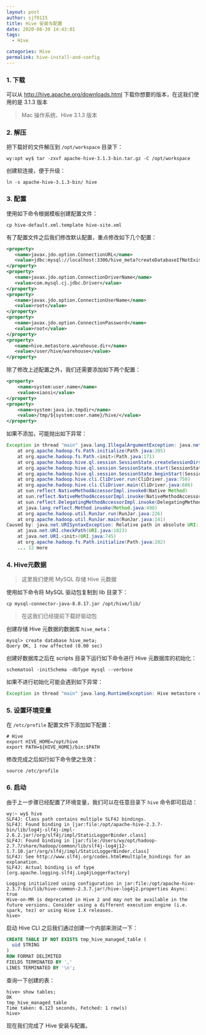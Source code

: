 ```yaml
---
layout: post
author: sjf0115
title: Hive 安装与配置
date: 2020-08-30 14:43:01
tags:
  - Hive

categories: Hive
permalink: hive-install-and-config
---
```


### 1. 下载

可以从 http://hive.apache.org/downloads.html 下载你想要的版本，在这我们使用的是 3.1.3 版本

> Mac 操作系统、Hive 3.1.3 版本

### 2. 解压

把下载好的文件解压到 `/opt/workspace` 目录下：
```
wy:opt wy$ tar -zxvf apache-hive-3.1.3-bin.tar.gz -C /opt/workspace
```
创建软连接，便于升级：
```
ln -s apache-hive-3.1.3-bin/ hive
```

### 3. 配置

使用如下命令根据模板创建配置文件：
```shell
cp hive-default.xml.template hive-site.xml
```
有了配置文件之后我们修改默认配置，重点修改如下几个配置：
```xml
<property>
   <name>javax.jdo.option.ConnectionURL</name>
   <value>jdbc:mysql://localhost:3306/hive_meta?createDatabaseIfNotExist=true</value>
</property>
<property>
   <name>javax.jdo.option.ConnectionDriverName</name>
   <value>com.mysql.cj.jdbc.Driver</value>
</property>
<property>
   <name>javax.jdo.option.ConnectionUserName</name>
   <value>root</value>
</property>
<property>
   <name>javax.jdo.option.ConnectionPassword</name>
   <value>root</value>
</property>
<property>
   <name>hive.metastore.warehouse.dir</name>
   <value>/user/hive/warehouse</value>
</property>
```
除了修改上述配置之外，我们还需要添加如下两个配置：
```xml
<property>
    <name>system:user.name</name>
    <value>xiaosi</value>
</property>
<property>
    <name>system:java.io.tmpdir</name>
    <value>/tmp/${system:user.name}/hive/</value>
</property>
```
如果不添加，可能抛出如下异常：
```java
Exception in thread "main" java.lang.IllegalArgumentException: java.net.URISyntaxException: Relative path in absolute URI: ${system:java.io.tmpdir%7D/$%7Bsystem:user.name%7D
	at org.apache.hadoop.fs.Path.initialize(Path.java:205)
	at org.apache.hadoop.fs.Path.<init>(Path.java:171)
	at org.apache.hadoop.hive.ql.session.SessionState.createSessionDirs(SessionState.java:663)
	at org.apache.hadoop.hive.ql.session.SessionState.start(SessionState.java:586)
	at org.apache.hadoop.hive.ql.session.SessionState.beginStart(SessionState.java:553)
	at org.apache.hadoop.hive.cli.CliDriver.run(CliDriver.java:750)
	at org.apache.hadoop.hive.cli.CliDriver.main(CliDriver.java:686)
	at sun.reflect.NativeMethodAccessorImpl.invoke0(Native Method)
	at sun.reflect.NativeMethodAccessorImpl.invoke(NativeMethodAccessorImpl.java:62)
	at sun.reflect.DelegatingMethodAccessorImpl.invoke(DelegatingMethodAccessorImpl.java:43)
	at java.lang.reflect.Method.invoke(Method.java:498)
	at org.apache.hadoop.util.RunJar.run(RunJar.java:226)
	at org.apache.hadoop.util.RunJar.main(RunJar.java:141)
Caused by: java.net.URISyntaxException: Relative path in absolute URI: ${system:java.io.tmpdir%7D/$%7Bsystem:user.name%7D
	at java.net.URI.checkPath(URI.java:1823)
	at java.net.URI.<init>(URI.java:745)
	at org.apache.hadoop.fs.Path.initialize(Path.java:202)
	... 12 more
```

### 4. Hive元数据

> 这里我们使用 MySQL 存储 Hive 元数据

使用如下命令将 MySQL 驱动包复制到 lib 目录下：
```
cp mysql-connector-java-8.0.17.jar /opt/hive/lib/
```
> 在这我们已经提前下载好驱动包

创建存储 Hive 元数据的数据库 `hive_meta`：
```
mysql> create database hive_meta;
Query OK, 1 row affected (0.00 sec)
```

创建好数据库之后在 scripts 目录下运行如下命令进行 Hive 元数据库的初始化：
```
schematool -initSchema -dbType mysql --verbose
```
如果不进行初始化可能会遇到如下异常：
```java
Exception in thread "main" java.lang.RuntimeException: Hive metastore database is not initialized. Please use schematool (e.g. ./schematool -initSchema -dbType ...) to create the schema. If needed, dont forget to include the option to auto-create the underlying database in your JDBC connection string (e.g. ?createDatabaseIfNotExist=true for mysql)
```

### 5. 设置环境变量

在 `/etc/profile` 配置文件下添加如下配置：
```shell
# Hive
export HIVE_HOME=/opt/hive
export PATH=${HIVE_HOME}/bin:$PATH
```
修改完成之后如行如下命令使之生效：
```shell
source /etc/profile
```

### 6. 启动

由于上一步骤已经配置了环境变量，我们可以在任意目录下 `hive` 命令即可启动：
```shell
wy:~ wy$ hive
SLF4J: Class path contains multiple SLF4J bindings.
SLF4J: Found binding in [jar:file:/opt/apache-hive-2.3.7-bin/lib/log4j-slf4j-impl-2.6.2.jar!/org/slf4j/impl/StaticLoggerBinder.class]
SLF4J: Found binding in [jar:file:/Users/wy/opt/hadoop-2.7.7/share/hadoop/common/lib/slf4j-log4j12-1.7.10.jar!/org/slf4j/impl/StaticLoggerBinder.class]
SLF4J: See http://www.slf4j.org/codes.html#multiple_bindings for an explanation.
SLF4J: Actual binding is of type [org.apache.logging.slf4j.Log4jLoggerFactory]

Logging initialized using configuration in jar:file:/opt/apache-hive-2.3.7-bin/lib/hive-common-2.3.7.jar!/hive-log4j2.properties Async: true
Hive-on-MR is deprecated in Hive 2 and may not be available in the future versions. Consider using a different execution engine (i.e. spark, tez) or using Hive 1.X releases.
hive>
```
启动 Hive CLI 之后我们通过创建一个内部来测试一下：
```sql
CREATE TABLE IF NOT EXISTS tmp_hive_managed_table (
  uid STRING
)
ROW FORMAT DELIMITED
FIELDS TERMINATED BY ','
LINES TERMINATED BY '\n';
```
查询一下创建的表：
```shell
hive> show tables;
OK
tmp_hive_managed_table
Time taken: 0.123 seconds, Fetched: 1 row(s)
hive>
```
现在我们完成了 Hive 安装与配置。
